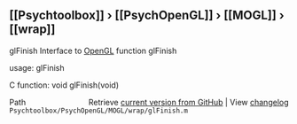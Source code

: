 ## [[Psychtoolbox]] &#8250; [[PsychOpenGL]] &#8250; [[MOGL]] &#8250; [[wrap]]

glFinish  Interface to [OpenGL](OpenGL) function glFinish  
  
usage:  glFinish  
  
C function:  void glFinish(void)  




<div class="code_header" style="text-align:right;">
  <span style="float:left;">Path&nbsp;&nbsp;</span> <span class="counter">Retrieve <a href=
  "https://raw.github.com/Psychtoolbox-3/Psychtoolbox-3/beta/Psychtoolbox/PsychOpenGL/MOGL/wrap/glFinish.m">current version from GitHub</a> | View <a href=
  "https://github.com/Psychtoolbox-3/Psychtoolbox-3/commits/beta/Psychtoolbox/PsychOpenGL/MOGL/wrap/glFinish.m">changelog</a></span>
</div>
<div class="code">
  <code>Psychtoolbox/PsychOpenGL/MOGL/wrap/glFinish.m</code>
</div>

